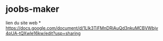 # joobs-maker
lien du site web * 
https://docs.google.com/document/d/1Llk3TiFMnDRiAuQd3nkuMCBVWbjv4pUA-tQXwle16kw/edit?usp=sharing

